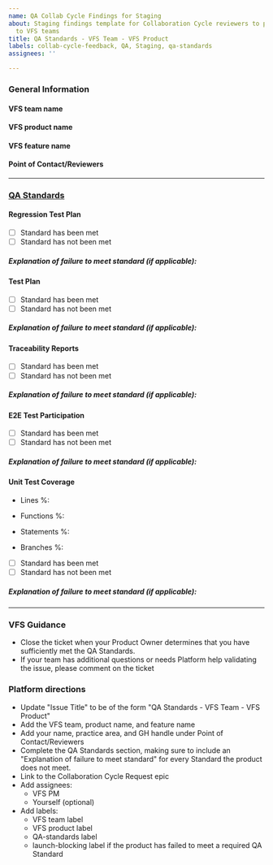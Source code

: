 ```yaml
---
name: QA Collab Cycle Findings for Staging
about: Staging findings template for Collaboration Cycle reviewers to provide QA findings
  to VFS teams
title: QA Standards - VFS Team - VFS Product
labels: collab-cycle-feedback, QA, Staging, qa-standards
assignees: ''

---
```


### General Information

#### VFS team name

#### VFS product name

#### VFS feature name

#### Point of Contact/Reviewers


---
### [QA Standards](https://depo-platform-documentation.scrollhelp.site/developer-docs/quality-assurance-standards) 
#### Regression Test Plan 
- [ ] Standard has been met
- [ ] Standard has not been met
##### Explanation of failure to meet standard (if applicable): #####
#### Test Plan
- [ ] Standard has been met
- [ ] Standard has not been met
##### Explanation of failure to meet standard (if applicable): #####
#### Traceability Reports 
- [ ] Standard has been met
- [ ] Standard has not been met
##### Explanation of failure to meet standard (if applicable): #####
#### E2E Test Participation
- [ ] Standard has been met
- [ ] Standard has not been met
##### Explanation of failure to meet standard (if applicable): #####
#### Unit Test Coverage
- Lines %:

- Functions %:

- Statements %:

- Branches %:

- [ ] Standard has been met
- [ ] Standard has not been met
##### Explanation of failure to meet standard (if applicable): #####
---
### VFS Guidance

- Close the ticket when your Product Owner determines that you have sufficiently met the QA Standards.
- If your team has additional questions or needs Platform help validating the issue, please comment on the ticket

### Platform directions
- Update "Issue Title" to be of the form "QA Standards - VFS Team - VFS Product"
- Add the VFS team, product name, and feature name
- Add your name, practice area, and GH handle under Point of Contact/Reviewers
- Complete the QA Standards section, making sure to include an "Explanation of failure to meet standard" for every Standard the product does not meet.
- Link to the Collaboration Cycle Request epic
- Add assignees: 
  - VFS PM
  - Yourself (optional)
- Add labels:
  - VFS team label
  - VFS product label
  - QA-standards label
  - launch-blocking label if the product has failed to meet a required QA Standard
